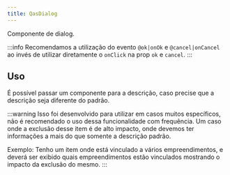 ```yaml
---
title: QasDialog
---
```


Componente de dialog.

<doc-api file="dialog/QasDialog" name="QasDialog" />

:::info
Recomendamos a utilização do evento `@ok|onOk` e `@cancel|onCancel` ao invés de utilizar diretamente o `onClick` na prop `ok` e `cancel`.
:::

## Uso

<doc-example file="QasDialog/Basic" title="Básico" />
<doc-example file="QasDialog/ExDialogCancelAndOk" title="Eventos Ok e Cancel" />
<doc-example file="QasDialog/ExDialogForm" title="Com formulário" />
<doc-example file="QasDialog/ExWithActions" title="Com ações" />
<doc-example file="QasDialog/ExWithSingleAction" title="Com uma única ação" />

É possível passar um componente para a descrição, caso precise que a descrição seja diferente do padrão.

:::warning
Isso foi desenvolvido para utilizar em casos muitos específicos, não é recomendado o uso dessa funcionalidade com frequência.
Um caso onde a exclusão desse item é de alto impacto, onde devemos ter informações a mais do que somente a descrição padrão.

Exemplo: Tenho um item onde está vinculado a vários empreendimentos, e deverá ser exibido quais empreendimentos estão vinculados mostrando o impacto da exclusão do mesmo.
:::
<doc-example file="QasDialog/DialogWithDescriptionComponent" title="Descrição sendo um componente" />
